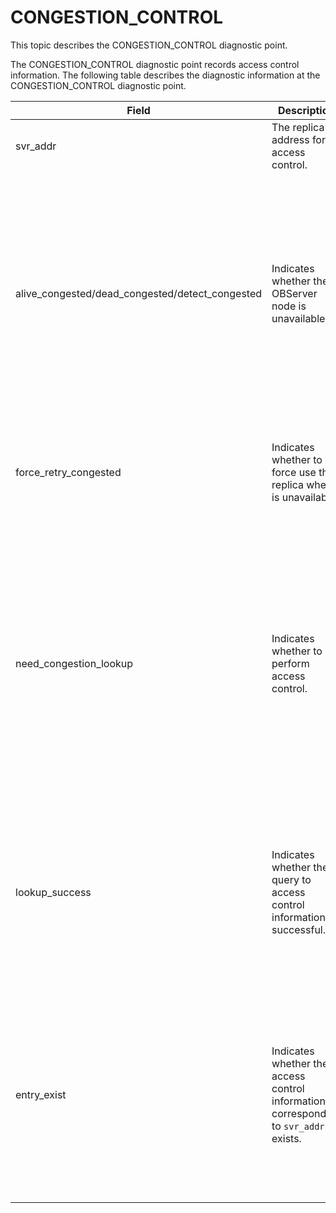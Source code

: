 # CONGESTION_CONTROL

This topic describes the CONGESTION_CONTROL diagnostic point.

The CONGESTION_CONTROL diagnostic point records access control information. The following table describes the diagnostic information at the CONGESTION_CONTROL diagnostic point.

| Field | Description | Remarks |
|---------|----------|----------|
| svr_addr | The replica address for access control. | N/A |
| alive_congested/dead_congested/detect_congested | Indicates whether the OBServer node is unavailable. | The value `true` indicates that the OBServer node is unavailable. In this case, OceanBase Database Proxy (ODP) will reselect an OBServer node. If the value is `false`, this field is not returned in the diagnostic information of this diagnostic point.  |
| force_retry_congested | Indicates whether to force use the replica when it is unavailable. | The value `true` specifies to ignore the unavailability of the OBServer node and force establish a connection.  |
| need_congestion_lookup | Indicates whether to perform access control. | The value `true` specifies not to perform access control. Access control is not required in special routing. For example, if you specify the IP address 127.0.0.1 for routing and configure rerouting to a distributed transaction coordinator, access control is not required.  |
| lookup_success | Indicates whether the query to access control information is successful. | The value `false` indicates a query failure. In this case, the connection will be disconnected. If the value is `true`, this field is still returned in the diagnostic information of this diagnostic point.  |
| entry_exist | Indicates whether the access control information corresponding to `svr_addr` exists. | The value `false` indicates that the corresponding allowlist and blocklist information does not exist. In this case, ODP considers that this OBServer node is in the `DEAD_CONGESTED` state and triggers a retry.  |
